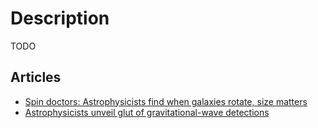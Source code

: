 # Description

TODO


## Articles

- [Spin doctors: Astrophysicists find when galaxies rotate, size matters](https://www.scienceinpublic.com.au/media-releases/spin-doctors-astrophysicists-find-when-galaxies-rotate-size-matters)
- [Astrophysicists unveil glut of gravitational-wave detections](https://www.nature.com/articles/d41586-021-03089-y)
